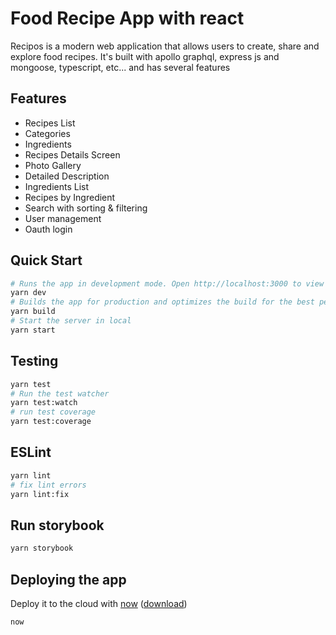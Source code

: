 # Food Recipe App with react

Recipos is a modern web application that allows users to create, share and explore 
food recipes. It's built with apollo graphql, express js and mongoose, typescript, etc...
and has several features

## Features

- Recipes List
- Categories
- Ingredients
- Recipes Details Screen
- Photo Gallery
- Detailed Description
- Ingredients List
- Recipes by Ingredient
- Search with sorting & filtering
- User management
- Oauth login

## Quick Start

```bash
# Runs the app in development mode. Open http://localhost:3000 to view it in the browser.
yarn dev
# Builds the app for production and optimizes the build for the best performance.
yarn build
# Start the server in local
yarn start
```

## Testing

```bash
yarn test
# Run the test watcher
yarn test:watch
# run test coverage
yarn test:coverage
```

## ESLint

```bash
yarn lint
# fix lint errors
yarn lint:fix
```

## Run storybook

```bash
yarn storybook
```

## Deploying the app

Deploy it to the cloud with [now](https://zeit.co/now) ([download](https://zeit.co/download))

```bash
now
```